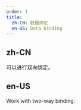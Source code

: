 ```yaml
---
order: 1
title:
  zh-CN: 数据绑定
  en-US: Data binding
---
```


## zh-CN

可以进行双向绑定。

## en-US

Work with two-way binding.
